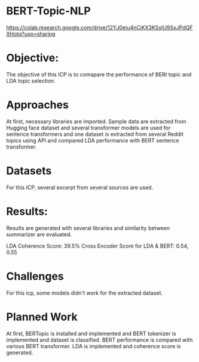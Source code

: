 # BERT-Topic-NLP

https://colab.research.google.com/drive/12YJ0eiu4nCiKX3KSxIU9SxJPdQFXHotq?usp=sharing 


# Objective:

The objective of this ICP is to comapare the performance of BERt topic and LDA topic selection.

# Approaches

At first, necessary libraries are imported. Sample data are extracted from Hugging face dataset and several transformer models are used  for sentence transformers and one dataset
is extracted from several Reddit topics using API and compared LDA performance with BERT sentence transformer.

# Datasets

For this ICP, several excerpt from several sources are used.

# Results:

Results are generated with several libraries and similarity between summarizer are evaluated.

LDA Coherence Score: 39.5%
Cross Encoder Score for LDA & BERT: 0.54, 0.55

                                                  

# Challenges

For this icp, some models didn't work for the extracted dataset.

# Planned Work

At first, BERTopic is installed and implemented and BERT tokenizer is implemented and dataset is classified. BERT performance is compared with various BERT transformer.
LDA is implemented and coherence score is generated.
